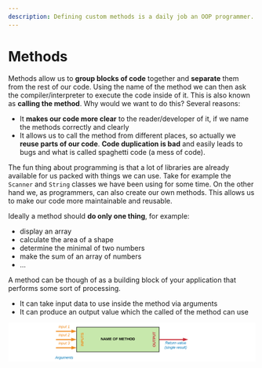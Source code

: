 ```yaml
---
description: Defining custom methods is a daily job an OOP programmer. This chapter introduces the basics of methods
---
```


# Methods

Methods allow us to **group blocks of code** together and **separate** them from the rest of our code. Using the name of the method we can then ask the compiler/interpreter to execute the code inside of it. This is also known as **calling the method**. Why would we want to do this? Several reasons:

* It **makes our code more clear** to the reader/developer of it, if we name the methods correctly and clearly
* It allows us to call the method from different places, so actually we **reuse parts of our code**. **Code duplication is bad** and easily leads to bugs and what is called spaghetti code (a mess of code).

The fun thing about programming is that a lot of libraries are already available for us packed with things we can use. Take for example the `Scanner` and `String` classes we have been using for some time. On the other hand we, as programmers, can also create our own methods. This allows us to make our code more maintainable and reusable.

Ideally a method should **do only one thing**, for example:

* display an array
* calculate the area of a shape
* determine the minimal of two numbers
* make the sum of an array of numbers
* ...

A method can be though of as a building block of your application that performs some sort of processing.

* It can take input data to use inside the method via arguments
* It can produce an output value which the called of the method can use

![Method as a Building Block](img/method_processing.png)
